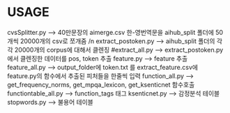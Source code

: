 # USAGE
cvsSplitter.py --> 40만문장의 aimerge.csv 한-영번역문을  aihub_split 폴더에 50개씩 20000개의 csv로 쪼개줌 /n
extract_postoken.py --> aihub_split 폴더의 각각 20000개의 corpus에 대해서 클렌징
#extract_all.py -->  extract_postoken.py에서 클렌징한 데이터를 pos, token 추출
feature.py --> feature 추출
feature_all.py --> output_folder에  token.txt 를 extract_feature.csv에 feature.py의 함수에서 추출된 피처들을 한줄씩 입력
function_all.py --> get_frequency_norms, get_mpqa_lexicon, get_ksenticnet 함수호출
functiontable_all.py --> function_tags 태그
ksenticnet.py --> 감정분석 테이블
stopwords.py --> 불용어 테이블
